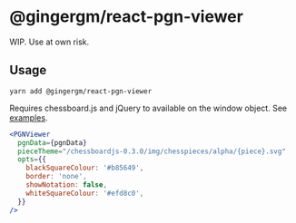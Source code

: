 # @gingergm/react-pgn-viewer

WIP. Use at own risk.

## Usage

`yarn add @gingergm/react-pgn-viewer`

Requires chessboard.js and jQuery to available on the window object. See [examples](TODO).

```jsx
<PGNViewer
  pgnData={pgnData}
  pieceTheme="/chessboardjs-0.3.0/img/chesspieces/alpha/{piece}.svg"
  opts={{
    blackSquareColour: '#b85649',
    border: 'none',
    showNotation: false,
    whiteSquareColour: '#efd8c0',
  }}
/>
```
